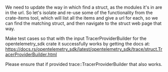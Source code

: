 We need to update the way in which find a struct, as the modules it's in are in the url. So let's isolate and re-use some of the functionality from the crate-items tool, which will list all the items and give a url for each, so we can find the matching struct, and then navigate to the struct web page that way.

Make test cases so that with the input TracerProviderBuilder for the opentelemetry_sdk crate it successfully works by getting the docs at: https://docs.rs/opentelemetry_sdk/latest/opentelemetry_sdk/trace/struct.TracerProviderBuilder.html

Please ensure that if provided trace::TracerProviderBuilder that also works.